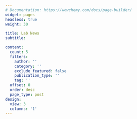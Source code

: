 ```yaml
---
# Documentation: https://wowchemy.com/docs/page-builder/
widget: pages
headless: true
weight: 30

title: Lab News
subtitle:

content:
  count: 5
  filters:
    author: ''
    category: ''
    exclude_featured: false
    publication_type: ''
    tag: ''
  offset: 0
  order: desc
  page_type: post
design:
  view: 3
  columns: '1'
---
```

